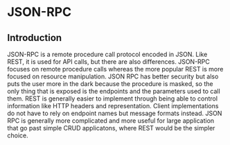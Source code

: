 # JSON-RPC

## Introduction
JSON-RPC is a remote procedure call protocol encoded in JSON. Like REST, it is used for API calls, but there are also differences. JSON-RPC focuses on remote procedure calls whereas the more popular REST is more focused on resource manipulation. JSON RPC 
has better security but also puts the user more in the dark because the procedure is masked, so the only thing that is exposed is the endpoints and the parameters used to call them. REST is generally easier to implement through being able to control information like HTTP headers and representation. Client implementations do not have to rely on endpoint names but message formats instead. JSON RPC is generally more complicated and more useful for large application that go past simple CRUD applicatons, where REST would be the simpler choice.